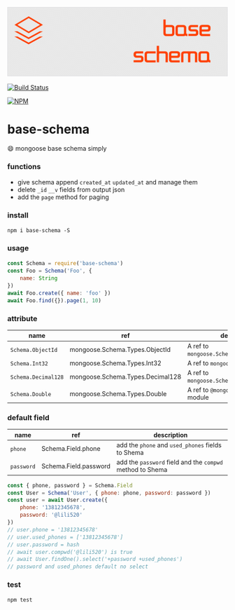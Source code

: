 ![base-schema](art/logo.png)

[![Build Status](https://img.shields.io/travis/ithot-all/base-schema/master.svg?style=flat-square)](https://travis-ci.org/ithot-all/base-schema)

[![NPM](https://nodei.co/npm/base-schema.png?compact=true)](https://npmjs.org/package/base-schema)

# base-schema
:smile: mongoose base schema simply

### functions
- give schema append `created_at` `updated_at` and manage them 
- delete `_id` `__v` fields from output json
- add the `page` method for paging
  
### install 
```
npm i base-schema -S
```

### usage 
```javascript
const Schema = require('base-schema')
const Foo = Schema('Foo', {
    name: String
})
await Foo.create({ name: 'foo' })
await Foo.find({}).page(1, 10)
```

### attribute

| name                | ref                              | description                                 |
| ------------------- | -------------------------------- | ------------------------------------------- |
| `Schema.ObjectId`   | mongoose.Schema.Types.ObjectId   | A ref to `mongoose.Schema.Types.ObjectId`   |
| `Schema.Int32`      | mongoose.Schema.Types.Int32      | A ref to `mongoose-int32` module            |
| `Schema.Decimal128` | mongoose.Schema.Types.Decimal128 | A ref to `mongoose.Schema.Types.Decimal128` |
| `Schema.Double`     | mongoose.Schema.Types.Double     | A ref to `@mongoosejs/double` module        |

### default field
| name       | ref                   | description                                               |
| ---------- | --------------------- | --------------------------------------------------------- |
| `phone`    | Schema.Field.phone    | add the `phone` and `used_phones` fields to Shema         |
| `password` | Schema.Field.password | add the `password` field and the `compwd` method to Shema |

```js
const { phone, password } = Schema.Field
const User = Schema('User', { phone: phone, password: password })
const user = await User.create({
    phone: '13812345678',
    password: '@lili520'
})
// user.phone = '13812345678'
// user.used_phones = ['13812345678']
// user.password = hash
// await user.compwd('@lili520') is true
// await User.findOne().select('+password +used_phones') 
// password and used_phones default no select
```

### test
```
npm test
```
